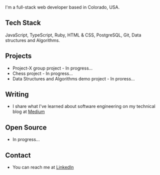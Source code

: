 I'm a full-stack web developer based in Colorado, USA.

## Tech Stack

JavaScript, TypeScript, Ruby, HTML & CSS, PostgreSQL, Git, Data structures and Algorithms.

## Projects
- Project-X group project - In progress...
- Chess project - In progress...
- Data Structures and Algorithms demo project - In proress...

## Writing
- I share what I've learned about software engineering on my technical blog at [Medium](https://fwklaus.medium.com/)

## Open Source
- In progress...

## Contact
- You can reach me at [LinkedIn](https://www.linkedin.com/in/forrestklausmeier/)

<!--
**fwklaus/fwklaus** is a ✨ _special_ ✨ repository because its `README.md` (this file) appears on your GitHub profile.

Here are some ideas to get you started:

- 🔭 I’m currently working on ...
- 🌱 I’m currently learning ...
- 👯 I’m looking to collaborate on ...
- 🤔 I’m looking for help with ...
- 💬 Ask me about ...
- 📫 How to reach me: ...
- 😄 Pronouns: ...
- ⚡ Fun fact: ...
-->
